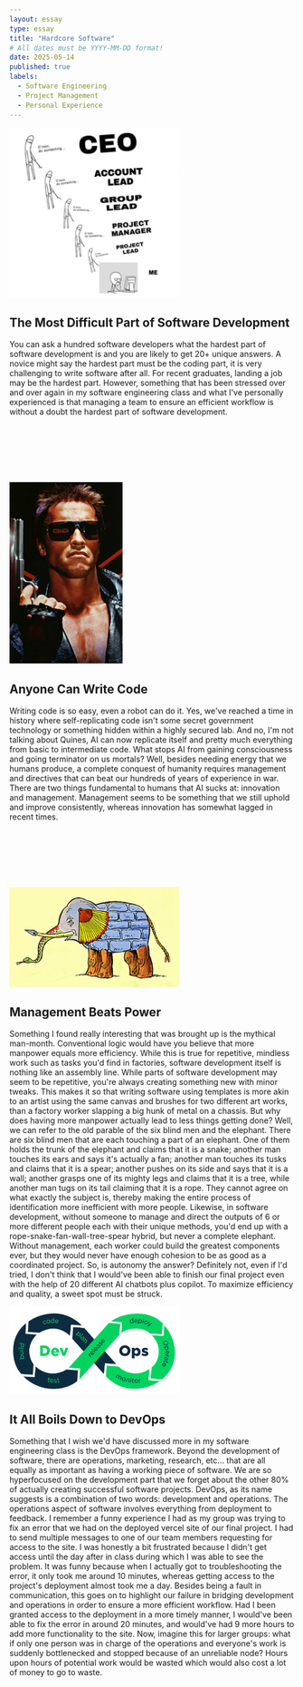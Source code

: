 ```yaml
---
layout: essay
type: essay
title: "Hardcore Software"
# All dates must be YYYY-MM-DD format!
date: 2025-05-14
published: true
labels:
  - Software Engineering
  - Project Management
  - Personal Experience
---
```


<img width="300px" class="rounded float-start pe-4" src="../img/essays/do-something.jpg">

## The Most Difficult Part of Software Development

You can ask a hundred software developers what the hardest part of software development is and you are likely to get 20+ unique answers. A novice might say the hardest part must be the coding part, it is very challenging to write software after all. For recent graduates, landing a job may be the hardest part. However, something that has been stressed over and over again in my software engineering class and what I've personally experienced is that managing a team to ensure an efficient workflow is without a doubt the hardest part of software development.<br/><br/><br/><br/><br/><br/><br/>

<img width="200px" class="rounded float-start pe-4" src="../img/essays/arnold.jpg">

## Anyone Can Write Code

Writing code is so easy, even a robot can do it. Yes, we've reached a time in history where self-replicating code isn't some secret government technology or something hidden within a highly secured lab. And no, I'm not talking about Quines, AI can now replicate itself and pretty much everything from basic to intermediate code. What stops AI from gaining consciousness and going terminator on us mortals? Well, besides needing energy that we humans produce, a complete conquest of humanity requires management and directives that can beat our hundreds of years of experience in war. There are two things fundamental to humans that AI sucks at: innovation and management. Management seems to be something that we still uphold and improve consistently, whereas innovation has somewhat lagged in recent times.<br/><br/><br/><br/><br/><br/><br/>

<img width="300px" class="rounded float-start pe-4" src="../img/essays/elephant.jpg">

## Management Beats Power

Something I found really interesting that was brought up is the mythical man-month. Conventional logic would have you believe that more manpower equals more efficiency. While this is true for repetitive, mindless work such as tasks you'd find in factories, software development itself is nothing like an assembly line. While parts of software development may seem to be repetitive, you're always creating something new with minor tweaks. This makes it so that writing software using templates is more akin to an artist using the same canvas and brushes for two different art works, than a factory worker slapping a big hunk of metal on a chassis. But why does having more manpower actually lead to less things getting done? Well, we can refer to the old parable of the six blind men and the elephant. There are six blind men that are each touching a part of an elephant. One of them holds the trunk of the elephant and claims that it is a snake; another man touches its ears and says it's actually a fan; another man touches its tusks and claims that it is a spear; another pushes on its side and says that it is a wall; another grasps one of its mighty legs and claims that it is a tree, while another man tugs on its tail claiming that it is a rope. They cannot agree on what exactly the subject is, thereby making the entire process of identification more inefficient with more people. Likewise, in software development, without someone to manage and direct the outputs of 6 or more different people each with their unique methods, you'd end up with a rope-snake-fan-wall-tree-spear hybrid, but never a complete elephant. Without management, each worker could build the greatest components ever, but they would never have enough cohesion to be as good as a coordinated project. So, is autonomy the answer? Definitely not, even if I'd tried, I don't think that I would've been able to finish our final project even with the help of 20 different AI chatbots plus copilot. To maximize efficiency and quality, a sweet spot must be struck. 

<img width="300px" class="rounded float-start pe-4" src="../img/essays/7602.1513404277.png">

## It All Boils Down to DevOps

Something that I wish we'd have discussed more in my software engineering class is the DevOps framework. Beyond the development of software, there are operations, marketing, research, etc... that are all equally as important as having a working piece of software. We are so hyperfocused on the development part that we forget about the other 80% of actually creating successful software projects. DevOps, as its name suggests is a combination of two words: development and operations. The operations aspect of software involves everything from deployment to feedback. I remember a funny experience I had as my group was trying to fix an error that we had on the deployed vercel site of our final project. I had to send multiple messages to one of our team members requesting for access to the site. I was honestly a bit frustrated because I didn't get access until the day after in class during which I was able to see the problem. It was funny because when I actually got to troubleshooting the error, it only took me around 10 minutes, whereas getting access to the project's deployment almost took me a day. Besides being a fault in communication, this goes on to highlight our failure in bridging development and operations in order to ensure a more efficient workflow. Had I been granted access to the deployment in a more timely manner, I would've been able to fix the error in around 20 minutes, and would've had 9 more hours to add more functionality to the site. Now, imagine this for larger groups: what if only one person was in charge of the operations and everyone's work is suddenly bottlenecked and stopped because of an unreliable node? Hours upon hours of potential work would be wasted which would also cost a lot of money to go to waste.